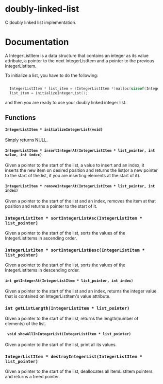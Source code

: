 # doubly-linked-list
C doubly linked list implementation.

# Documentation

  A IntegerListItem is a data structure that contains an integer as its value attribute, a pointer to the next IntegerListItem and a pointer to the previous IntegerListItem.
  
  To initialize a list, you have to do the following:

```C

  IntegerListItem * list_item = (IntegerListItem *)malloc(sizeof(IntegerListItem));
  list_item = initializeIntegerList();

```

and then you are ready to use your doubly linked integer list.

## Functions

#### ```IntegerListItem * initializeIntegerList(void)```
Simply returns NULL.

#### ```IntegerListItem * insertIntegerAt(IntegerListItem * list_pointer, int value, int index)```
Given a pointer to the start of the list, a value to insert and an index, it inserts the new item on desired position and returns the list(or a new pointer to the start of the list, if you are inserting elements at the start of it).

#### ```IntegerListItem * removeIntegerAt(IntegerListItem * list_pointer, int index)```
Given a pointer to the start of the list and an index, removes the item at that position and returns a pointer to the start of it.

### ```IntegerListItem * sortIntegerListAsc(IntegerListItem * list_pointer)```
Given a pointer to the start of the list, sorts the values of the IntegerListItems in ascending order.

### ```IntegerListItem * sortIntegerListDesc(IntegerListItem * list_pointer)```
Given a pointer to the start of the list, sorts the values of the IntegerListItems in descending order.

#### ```int getIntegerAt(IntegerListItem * list_pointer, int index)```
Given a pointer to the start of the list and an index, returns the integer value that is contained on IntegerListItem's value attribute.

### ```int getListLength(IntegerListItem * list_pointer)```
Given a pointer to the start of the list, returns the length(number of elements) of the list.

#### ``` void showAllInIntegerList(IntegerListItem * list_pointer)```
Given a pointer to the start of the list, print all its values.

### ```IntegerListItem * destroyIntegerList(IntegerListItem * list_pointer)```
Given a pointer to the start of the list, deallocates all ItemListItem pointers and returns a freed pointer.
